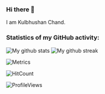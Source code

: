 <!--
**kulbhushanchand/kulbhushanchand** is a ✨ _special_ ✨ repository because its `README.md` (this file) appears on your GitHub profile.

Here are some ideas to get you started:

- 🔭 I’m currently working on ...
- 🌱 I’m currently learning ...
- 👯 I’m looking to collaborate on ...
- 🤔 I’m looking for help with ...
- 💬 Ask me about ...
- 📫 How to reach me: ...
- 😄 Pronouns: ...
- ⚡ Fun fact: ...
-->

### Hi there 👋
I am Kulbhushan Chand. 



### Statistics of my GitHub activity:

![My github stats](https://github-readme-stats.vercel.app/api?username=kulbhushanchand&count_private=true&show_icons=true) ![My github streak](https://github-readme-streak-stats.herokuapp.com/?user=kulbhushanchand)


![Metrics](https://metrics.lecoq.io/kulbhushanchand?template=classic&followup=1&config.timezone=Asia%2FCalcutta&config.animated=true)

![HitCount](http://hits.dwyl.com/kulbhushanchand/kulbhushanchand.svg)

![ProfileViews](https://views.whatilearened.today/views/github/kulbhushanchand/kulbhushanchand.svg)
